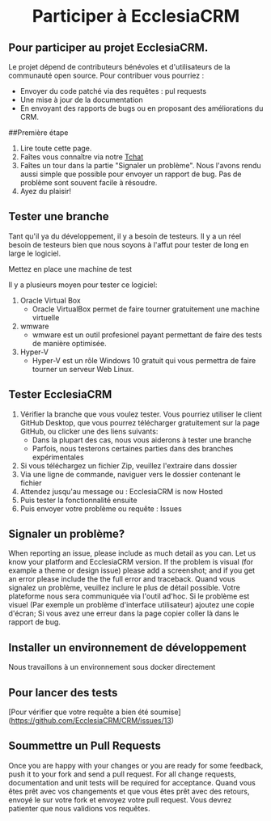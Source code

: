 
# <center><big>Participer à Ecclesia**CRM** </big></center>

## Pour participer au projet EcclesiaCRM.

Le projet dépend de contributeurs bénévoles et d'utilisateurs de la communauté open source. Pour contribuer vous pourriez :

* Envoyer du code patché via des requêtes : pul requests
* Une mise à jour de la documentation
* En envoyant des rapports de bugs ou en proposant des améliorations du CRM.

##Première étape

1. Lire toute cette page.
2. Faîtes vous connaître via notre [Tchat](https://gitter.im/ecclesiacrm/Lobby)
3. Faîtes un tour dans la partie "Signaler un problème". Nous l'avons rendu aussi simple que possible pour envoyer un rapport de bug.
   Pas de problème sont souvent facile à résoudre.
4. Ayez du plaisir!


## Tester une branche

Tant qu'il ya du développement, il y a besoin de testeurs. Il y a un réel besoin de testeurs bien que nous soyons à l'affut pour tester de long en large le logiciel.

Mettez en place une machine de test

Il y a plusieurs moyen pour tester ce logiciel:

1. Oracle Virtual Box
   * Oracle VirtualBox permet de faire tourner gratuitement une machine virtuelle
2. wmware
   * wmware est un outil profesionel payant permettant de faire des tests de manière optimisée.
3. Hyper-V
   * Hyper-V est un rôle Windows 10 gratuit qui vous permettra de faire tourner un serveur Web Linux.
     
## Tester EcclesiaCRM

1. Vérifier la branche que vous voulez tester. Vous pourriez utiliser le client GitHub Desktop, que vous pourrez télécharger gratuitement sur la page GitHub, ou clicker une des liens suivants:
   * Dans la plupart des cas, nous vous aiderons à tester une branche
   * Parfois, nous testerons certaines parties dans des branches expérimentales
2. Si vous téléchargez un fichier Zip, veuillez l'extraire dans dossier
3. Via une ligne de commande, naviguer vers le dossier contenant le fichier
4. Attendez jusqu'au message ou : EcclesiaCRM is now Hosted
5. Puis tester la fonctionnalité ensuite
6. Puis envoyer votre problème ou requête : Issues


## Signaler un problème?

When reporting an issue, please include as much detail as you can. Let us know your platform and EcclesiaCRM version. If the problem is visual (for example a theme or design issue) please add a screenshot; and if you get an error please include the the full error and traceback.
Quand vous signalez un problème, veuillez inclure le plus de détail possible. Votre plateforme nous sera communiquée via l'outil ad'hoc. Si le problème est visuel (Par exemple un problème d'interface utilisateur) ajoutez une copie d'écran; Si vous avez une erreur dans la page copier coller là dans le rapport de bug.

## Installer un environnement de développement

Nous travaillons à un environnement sous docker directement

## Pour lancer des tests

[Pour vérifier que votre requête a bien été soumise] (https://github.com/EcclesiaCRM/CRM/issues/13)

## Soummettre un  Pull Requests

Once you are happy with your changes or you are ready for some feedback, push it to your fork and send a pull request. For all change requests, documentation and unit tests will be required for acceptance.
Quand vous êtes prêt avec vos changements et que vous êtes prêt avec des retours, envoyé le sur votre fork et envoyez votre pull request. Vous devrez patienter que nous validions vos requêtes.